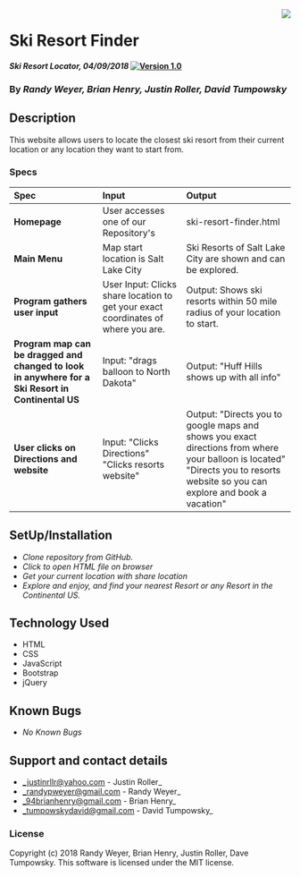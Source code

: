 <img src="../img/skiing.png" align="right"/>

# Ski Resort Finder


#### _Ski Resort Locator, 04/09/2018_ [![Version 1.0](https://cdn.rawgit.com/sindresorhus/awesome/d7305f38d29fed78fa85652e3a63e154dd8e8829/media/badge.svg)]()

### By _**Randy Weyer, Brian Henry, Justin Roller, David Tumpowsky**_

## Description
This website allows users to locate the closest ski resort from their current location or any location they want to start from.

### Specs
| Spec | Input | Output |
| :-------------     | :------------- | :------------- |
| **Homepage** | User accesses one of our Repository's | ski-resort-finder.html|
| **Main Menu** | Map start location is Salt Lake City | Ski Resorts of Salt Lake City are shown and can be explored. |
| **Program gathers user input**| User Input: Clicks share location to get your exact coordinates of where you are.  | Output: Shows ski resorts within 50 mile radius of your location to start. |
| **Program map can be dragged and changed to look in anywhere for a Ski Resort in Continental US**| Input: "drags balloon to North Dakota" | Output: "Huff Hills shows up with all info" |
| **User clicks on Directions and website** | Input: "Clicks Directions" "Clicks resorts website" | Output: "Directs you to google maps and shows you exact directions from where your balloon is located" "Directs you to resorts website so you can explore and book a vacation" |

## SetUp/Installation
* _Clone repository from GitHub._
* _Click to open HTML file on browser_
* _Get your current location with share location_
* _Explore and enjoy, and find your nearest Resort or any Resort in the Continental US._

## Technology Used
* HTML
* CSS
* JavaScript
* Bootstrap
* jQuery

## Known Bugs
* _No Known Bugs_

## Support and contact details

* _justinrllr@yahoo.com - Justin Roller_
* _randypweyer@gmail.com - Randy Weyer_
* _94brianhenry@gmail.com - Brian Henry_
* _tumpowskydavid@gmail.com - David Tumpowsky_

### License
Copyright (c) 2018 Randy Weyer, Brian Henry, Justin Roller, Dave Tumpowsky.
This software is licensed under the MIT license.
